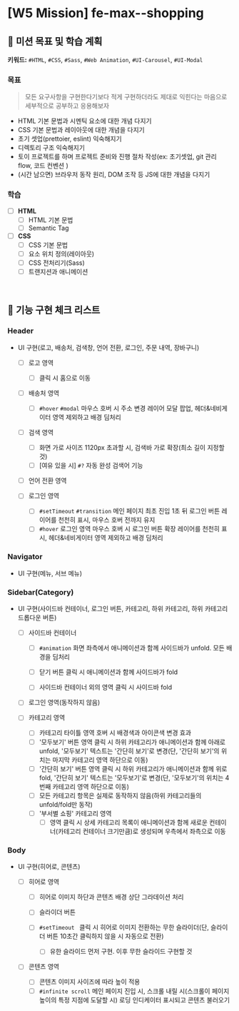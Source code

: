 # [W5 Mission] fe-max--shopping

## 📌 미션 목표 및 학습 계획

**키워드:** `#HTML`, `#CSS`, `#Sass`, `#Web Animation`, `#UI-Carousel`, `#UI-Modal`

### 목표

> 모든 요구사항을 구현한다기보다 적게 구현하더라도 제대로 익힌다는 마음으로 세부적으로 공부하고 응용해보자

- HTML 기본 문법과 시멘틱 요소에 대한 개념 다지기
- CSS 기본 문법과 레이아웃에 대한 개념을 다지기
- 초기 셋업(prettoier, eslint) 익숙해지기 
- 디렉토리 구조 익숙해지기
- 토이 프로젝트를 하며 프로젝트 준비와 진행 절차 작성(ex: 초기셋업, git 관리  flow, 코드 컨벤션 )
- (시간 남으면) 브라우저 동작 원리, DOM 조작 등 JS에 대한 개념을 다지기

### 학습

- [ ] **HTML**
  - [ ] HTML 기본 문법
  - [ ] Semantic Tag

- [ ] **CSS**
  - [ ] CSS 기본 문법
  - [ ] 요소 위치 정의(레이아웃)
  - [ ] CSS 전처리기(Sass)
  - [ ] 트랜지션과 애니메이션 

<br>

## 🔧 기능 구현 체크 리스트

### Header

- UI 구현(로고, 배송처, 검색창, 언어 전환, 로그인, 주문 내역, 장바구니)

  - [ ] 로고 영역
    - [ ] 클릭 시 홈으로 이동

  - [ ] 배송처 영역
    - [ ] `#hover` `#modal` 마우스 호버 시 주소 변경 레이어 모달 팝업, 헤더&네비게이터 영역 제외하고 배경 딤처리

  - [ ] 검색 영역
    - [ ] 화면 가로 사이즈 1120px 초과할 시, 검색바 가로 확장(최소 길이 지정할 것)
    - [ ] [여유 있을 시] `#?` 자동 완성 검색어 기능

  - [ ] 언어 전환 영역

  - [ ] 로그인 영역
    - [ ] `#setTimeout` `#transition` 메인 페이지 최초 진입 1초 뒤 로그인 버튼 레이어를 천천히 표시, 마우스 호버 전까지 유지
    - [ ] `#hover` 로그인 영역 마우스 호버 시 로그인 버튼 확장 레이어를 천천히 표시, 헤더&네비게이터 영역 제외하고 배경 딤처리

### Navigator

- UI 구현(메뉴, 서브 메뉴)

### Sidebar(Category)

- UI 구현(사이드바 컨테이너, 로그인 버튼, 카테고리, 하위 카테고리, 하위 카테고리 드롭다운 버튼)

  - [ ] 사이드바 컨테이너

    - [ ] `#animation` 화면 좌측에서 애니메이션과 함께 사이드바가 unfold. 모든 배경을 딤처리

    - [ ] 닫기 버튼 클릭 시 애니메이션과 함께 사이드바가 fold
    - [ ] 사이드바 컨테이너 외의 영역 클릭 시 사이드바 fold

  - [ ] 로그인 영역(동작하지 않음)

  - [ ] 카테고리 영역

    - [ ] 카테고리 타이틀 영역 호버 시 배경색과 아이콘색 변경 효과
    - [ ] '모두보기' 버튼 영역 클릭 시 하위 카테고리가 애니메이션과 함께 아래로 unfold, '모두보기' 텍스트는 '간단히 보기'로 변경(단, '간단히 보기'의 위치는 마지막 카테고리 영역 하단으로 이동)
    - [ ] '간단히 보기' 버튼 영역 클릭 시 하위 카테고리가 애니메이션과 함께 위로 fold, '간단히 보기' 텍스트는 '모두보기'로 변경(단, '모두보기'의 위치는 4번째 카테고리 영역 하단으로 이동)
    - [ ] 모든 카테고리 항목은 실제로 동작하지 않음(하위 카테고리들의 unfold/fold만 동작)
    - [ ] '부서별 쇼핑' 카테고리 영역
      - [ ] 영역 클릭 시 상세 카테고리 목록이 애니메이션과 함께 새로운 컨테이너(카테고리 컨테이너 크기만큼)로 생성되며 우측에서 좌측으로 이동

### Body

- UI 구현(히어로, 콘텐츠)

  - [ ] 히어로 영역 

    - [ ] 히어로 이미지 하단과 콘텐츠 배경 상단 그라데이션 처리

    - [ ] 슬라이더 버튼

    - [ ] `#setTimeout ` 클릭 시 히어로 이미지 전환하는 무한 슬라이더(단, 슬라이더 버튼 10초간 클릭하지 않을 시 자동으로 전환)
      - [ ] 유한 슬라이드 먼저 구현. 이후 무한 슬라이드 구현할 것

  - [ ] 콘텐츠 영역

    - [ ] 콘텐츠 이미지 사이즈에 따라 높이 적용
    - [ ] `#infinite scroll` 메인 페이지 진입 시, 스크롤 내릴 시(스크롤이 페이지 높이의 특정 지점에 도달할 시) 로딩 인디케이터 표시되고 콘텐츠 불러오기
